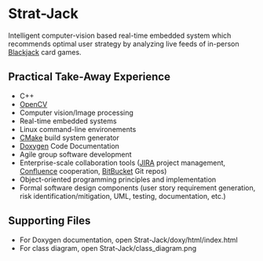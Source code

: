 # Strat-Jack
Intelligent computer-vision based real-time embedded system which recommends optimal user strategy by analyzing live feeds of in-person [Blackjack](https://en.wikipedia.org/wiki/Blackjack) card games.

## Practical Take-Away Experience
* C++
* [OpenCV](https://opencv.org/)
* Computer vision/Image processing
* Real-time embedded systems
* Linux command-line environements
* [CMake](https://en.wikipedia.org/wiki/CMake) build system generator 
* [Doxygen](https://www.doxygen.nl/index.html) Code Documentation
* Agile group software development
* Enterprise-scale collaboration tools ([JIRA](https://en.wikipedia.org/wiki/Jira_(software)) project management, [Confluence](https://en.wikipedia.org/wiki/Confluence_(software)) cooperation, [BitBucket](https://en.wikipedia.org/wiki/Bitbucket) Git repos)
* Object-oriented programming principles and implementation
* Formal software design components (user story requirement generation, risk identification/mitigation, UML, testing, documentation, etc.)

## Supporting Files
* For Doxygen documentation, open Strat-Jack/doxy/html/index.html
* For class diagram, open Strat-Jack/class_diagram.png

